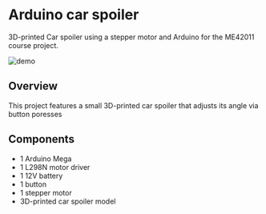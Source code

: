 # Arduino car spoiler
3D-printed Car spoiler using a stepper motor and Arduino for the ME42011 course project. <br/>

![demo](https://github.com/user-attachments/assets/5f4553b1-ea36-4d8b-bf43-28a61edd1dc6)

## Overview
This project features a small 3D-printed car spoiler that adjusts its angle via button poresses
## Components
- 1 Arduino Mega
- 1 L298N motor driver
- 1 12V battery
- 1 button
- 1 stepper motor
- 3D-printed car spoiler model